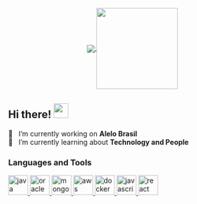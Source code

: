 <p align="center">
  <a href="https://github.com/anuraghazra/github-readme-stats">
    <img
      align="center"
      src="https://github-readme-stats.vercel.app/api/top-langs/?username=ewertondias&layout=compact"
    />
  </a>
  <a href="https://github.com/anuraghazra/github-readme-stats">
    <img
      align="center"
      height="165"
      src="https://github-readme-stats.vercel.app/api?username=ewertondias&count_private=true&show_icons=true&custom_title=Github%20Status&hide=issues"
    />
  </a>
</p>

## Hi there! <img src="https://raw.githubusercontent.com/iampavangandhi/iampavangandhi/master/gifs/Hi.gif" width="30px"></h2>
🔭  &nbsp; I’m currently working on **Alelo Brasil**
<br/>
🌱  &nbsp; I’m currently learning about **Technology and People**

<!--
**ewertondias/ewertondias** is a ✨ _special_ ✨ repository because its `README.md` (this file) appears on your GitHub profile.

Here are some ideas to get you started:

- 🔭 I’m currently working on ...
- 🌱 I’m currently learning ...
- 👯 I’m looking to collaborate on ...
- 🤔 I’m looking for help with ...
- 💬 Ask me about ...
- 📫 How to reach me: ...
- 😄 Pronouns: ...
- ⚡ Fun fact: ...
-->

### Languages and Tools
<a href="https://www.java.com/" target="_blank">
  <img
      src="https://devicon.dev/devicon.git/icons/java/java-original.svg"
      alt="java"
      width="40"
      height="40"
  />
</a>
<a href="https://www.oracle.com/" target="_blank">
  <img
      src="https://devicon.dev/devicon.git/icons/oracle/oracle-original.svg"
      alt="oracle"
      width="40"
      height="40"
  />
</a>
<a href="https://www.mongodb.com/" target="_blank">
    <img
      src="https://devicons.github.io/devicon/devicon.git/icons/mongodb/mongodb-original.svg"
      alt="mongodb"
      width="40"
      height="40"
  />
</a>
<a href="https://aws.amazon.com" target="_blank">
    <img
      src="https://devicons.github.io/devicon/devicon.git/icons/amazonwebservices/amazonwebservices-original.svg"
      alt="aws"
      width="40"
      height="40"
  />
</a>
<a href="https://www.docker.com/" target="_blank">
    <img
      src="https://devicons.github.io/devicon/devicon.git/icons/docker/docker-original.svg"
      alt="docker"
      width="40"
      height="40"
  />
</a>
<a href="https://developer.mozilla.org/en-US/docs/Web/JavaScript" target="_blank">
    <img
      src="https://devicons.github.io/devicon/devicon.git/icons/javascript/javascript-original.svg"
      alt="javascript"
      width="40"
      height="40"
  />
</a>
<a href="https://reactjs.org/" target="_blank">
    <img
      src="https://devicons.github.io/devicon/devicon.git/icons/react/react-original.svg"
      alt="react"
      width="40"
      height="40"
  />
</a>

